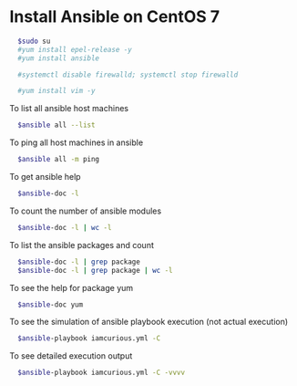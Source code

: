 # Install Ansible on CentOS 7
```sh
  $sudo su
  #yum install epel-release -y
  #yum install ansible

  #systemctl disable firewalld; systemctl stop firewalld

  #yum install vim -y
```

To list all ansible host machines
```sh
  $ansible all --list
```

To ping all host machines in ansible 
```sh
  $ansible all -m ping
```

To get ansible help
```sh
  $ansible-doc -l
```

To count the number of ansible modules
```sh
  $ansible-doc -l | wc -l
```

To list the ansible packages and count
```sh
  $ansible-doc -l | grep package
  $ansible-doc -l | grep package | wc -l
```

To see the help for package yum
```sh
  $ansible-doc yum
```

To see the simulation of ansible playbook execution (not actual execution)
```sh
  $ansible-playbook iamcurious.yml -C
```

To see detailed execution output
```sh
  $ansible-playbook iamcurious.yml -C -vvvv
```
